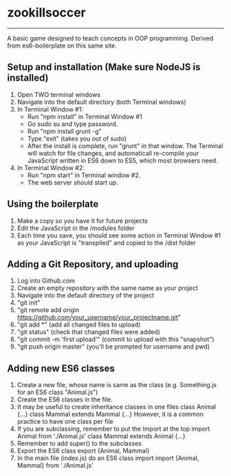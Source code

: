 # zookillsoccer
---------------------

A basic game designed to teach concepts in OOP programming. Derived from es6-boilerplate on this same site.

## Setup and installation (Make sure NodeJS is installed)
1. Open TWO terminal windows
1. Navigate into the default directory (both Terminal windows)
2. In Terminal Window #1:
   - Run "npm install" in Terminal Window #1
   - Go sudo su and type password.
   - Run "npm install grunt -g"
   - Type "exit" (takes you out of sudo)
   - After the install is complete, run "grunt" in that window. The Terminal 
     will watch for file changes, and automaticall re-compile your JavaScript 
     written in ES6 down to ES5, which most browsers need.
3. In Terminal Window #2:
   - Run "npm start" in Terminal window #2. 
   - The web server should start up.

## Using the boilerplate
1. Make a copy so you have it for future projects
2. Edit the JavaScript in the /modules folder
3. Each time you save, you should see some action in Terminal Window #1 as 
   your JavaScript is "transpiled" and copied to the /dist folder

## Adding a Git Repository, and uploading
1. Log into Github.com
2. Create an empty repository with the same name as your project
3. Navigate into the default directory of the project
4. "git init"
5. "git remote add origin https://github.com/your_username/your_projectname.git"
6. "git add *" (add all changed files to upload)
7. "git status" (check that changed files were added)
8. "git commit -m 'first upload'" (commit to upload with this "snapshot")
9. "git push origin master" (you'll be prompted for username and pwd)

## Adding new ES6 classes
1. Create a new file, whose name is same as the class (e.g. Something.js for an ES6 class "Animal.js")
2. Create the ES6 classes in the file. 
3. It may be useful to create inheritance classes in one files
     class Animal {...}
     class Mammal extends Mammal {...}
   However, it is a common practice to have one class per file
4. If you are subclassing, remember to put the Import at the top
   import Animal from './Animal.js'
   class Mammal extends Animal {...}
3. Remember to add super() to the subclasses
4. Export the ES6 class 
     export {Animal, Mammal}
5. In the main file (index.js) do an ES6 class import
     import {Animal, Mammal} from './Animal.js'

